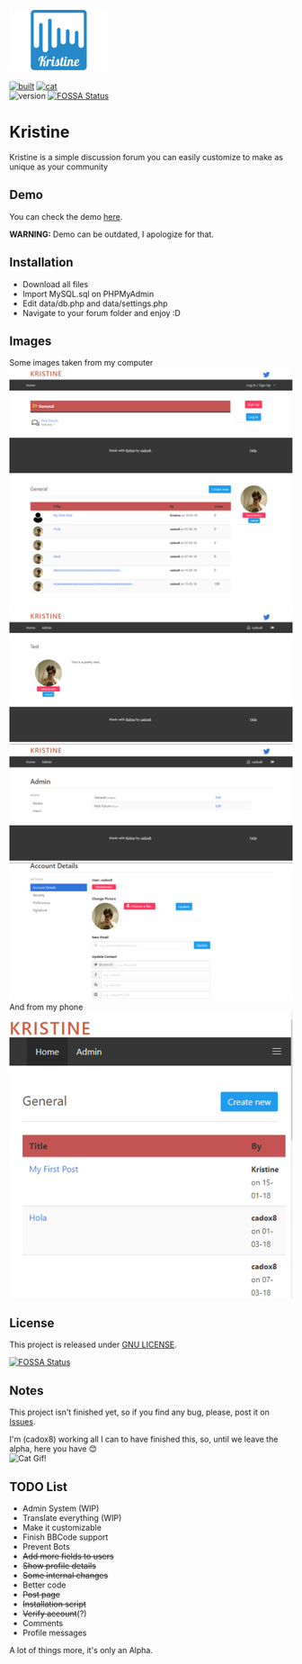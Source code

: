 ![Kristine](https://github.com/cadox8/Kristine/blob/master/img/kristine.jpg)<br>
<br>
[![built](http://forthebadge.com/images/badges/built-with-love.svg)](http://forthebadge.com)
[![cat](http://forthebadge.com/images/badges/contains-cat-gifs.svg)](http://forthebadge.com)
<br>
![version](https://img.shields.io/badge/version-0.1.1%20Alpha-ff69b4.svg?longCache=true&style=for-the-badge)
[![FOSSA Status](https://app.fossa.io/api/projects/git%2Bgithub.com%2Fcadox8%2FKristine.svg?type=shield)](https://app.fossa.io/projects/git%2Bgithub.com%2Fcadox8%2FKristine?ref=badge_shield)

# Kristine
Kristine is a simple discussion forum you can easily customize to make as unique as your community<br>

## Demo
You can check the demo [here](http://kristine.ml).

**WARNING:** Demo can be outdated, I apologize for that.

## Installation
- Download all files
- Import MySQL.sql on PHPMyAdmin
- Edit data/db.php and data/settings.php
- Navigate to your forum folder and enjoy :D

## Images
Some images taken from my computer<br>
![main](https://github.com/cadox8/Kristine/blob/master/docs/img/main.png)<br>
![posts](https://github.com/cadox8/Kristine/blob/master/docs/img/posts.png)<br>
![post](https://github.com/cadox8/Kristine/blob/master/docs/img/post.png)<br>
![nodes](https://github.com/cadox8/Kristine/blob/master/docs/img/nodes.png)<br>
![details](https://github.com/cadox8/Kristine/blob/master/docs/img/details.png)<br>
And from my phone<br>
![mobile](https://github.com/cadox8/Kristine/blob/master/docs/img/mobile.png)

## License
This project is released under [GNU LICENSE](https://github.com/cadox8/Kristine/blob/master/LICENSE).


[![FOSSA Status](https://app.fossa.io/api/projects/git%2Bgithub.com%2Fcadox8%2FKristine.svg?type=large)](https://app.fossa.io/projects/git%2Bgithub.com%2Fcadox8%2FKristine?ref=badge_large)

## Notes
This project isn't finished yet, so if you find any bug, please, post it on [Issues](https://github.com/cadox8/Kristine/issues).

I'm (cadox8) working all I can to have finished this, so, until we leave the alpha, here you have :blush:<br>
![Cat Gif!](http://bestanimations.com/Animals/Mammals/Cats/catgif/cute-cat-animated-gif-6.gif)

## TODO List
- Admin System (WIP)
- Translate everything (WIP)
- Make it customizable
- Finish BBCode support
- Prevent Bots
- <s>Add more fields to users</s>
- <s>Show profile details</s>
- <s>Some internal changes</s>
- Better code
- <s>Post page</s>
- <s>Installation script</s>
- <s>Verify account</s>(?)
- Comments
- Profile messages

A lot of things more, it's only an Alpha.
